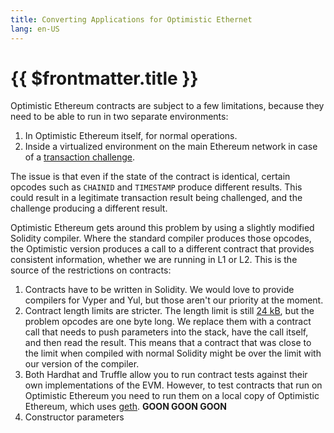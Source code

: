 ```yaml
---
title: Converting Applications for Optimistic Ethernet
lang: en-US
---
```


# {{ $frontmatter.title }}

Optimistic Ethereum contracts are subject to a few limitations, because they need to
be able to run in two separate environments:

1. In Optimistic Ethereum itself, for normal operations.
1. Inside a virtualized environment on the main Ethereum network in case of a
   [transaction challenge](/docs/protocol/protocol.html#transaction-challenge-contracts).

The issue is that even if the state of the contract is identical, certain 
opcodes such as `CHAINID` and `TIMESTAMP` produce different results. This could
result in a legitimate transaction result being challenged, and the challenge producing
a different result.

Optimistic Ethereum gets around this problem by using a slightly modified Solidity
compiler. Where the standard compiler produces those opcodes, the Optimistic version
produces a call to a different contract that provides consistent information, whether
we are running in L1 or L2. This is the source of the restrictions on contracts:


1. Contracts have to be written in Solidity. We would love to provide compilers for
   Vyper and Yul, but those aren't our priority at the moment.
1. Contract length limits are stricter. The length limit is still 
   [24 kB](https://github.com/ethereum/EIPs/blob/master/EIPS/eip-170.md), but
   the problem opcodes are one byte long. We replace them with a contract call that 
   needs to push parameters into the stack, have the call itself, and then read the
   result. This means that a contract that was close to the limit when compiled with
   normal Solidity might be over the limit with our version of the compiler.
1. Both Hardhat and Truffle allow you to run contract tests against their own 
   implementations of the EVM. However, to test contracts that run on Optimistic
   Ethereum you need to run them on a local copy of Optimistic Ethereum, which uses
   [geth](https://geth.ethereum.org/). **GOON GOON GOON**
1. Constructor parameters